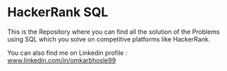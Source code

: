 # HackerRank SQL

This is the Repository where you can find all the solution of the Problems using SQL which you solve on competitive platforms like HackerRank.

You can also find me on Linkedin profile : www.linkedin.com/in/omkarbhosle99

